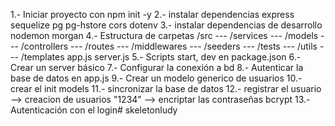1.- Iniciar proyecto con npm init -y
2.- instalar dependencias express sequelize pg pg-hstore cors dotenv
3.- instalar dependencias de desarrollo nodemon morgan
4.- Estructura de carpetas
/src
--- /services
--- /models
--- /controllers
--- /routes
--- /middlewares
--- /seeders
--- /tests
--- /utils
--- /templates
app.js
server.js
5.- Scripts start, dev en package.json
6.- Crear un server básico
7.- Configurar la conexión a bd
8.- Autenticar la base de datos en app.js
9.- Crear un modelo generico de usuarios
10.- crear el init models
11.- sincronizar la base de datos
12.- registrar el usuario --> creacion de usuarios
"1234" --> encriptar las contraseñas
bcrypt
13.- Autenticación con el login#   s k e l e t o n l u d y  
 